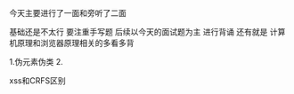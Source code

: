 今天主要进行了一面和旁听了二面

基础还是不太行
要注重手写题
后续以今天的面试题为主 进行背诵 还有就是 计算机原理和浏览器原理相关的多看多背

1.伪元素伪类
2.
















xss和CRFS区别